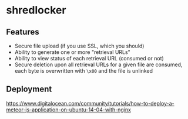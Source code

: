 # shredlocker

## Features

* Secure file upload (if you use SSL, which you should)
* Ability to generate one or more "retrieval URLs"
* Ability to view status of each retrieval URL (consumed or not)
* Secure deletion upon all retrieval URLs for a given file are consumed, each byte is overwritten with `\x00` and the file is unlinked

## Deployment

https://www.digitalocean.com/community/tutorials/how-to-deploy-a-meteor-js-application-on-ubuntu-14-04-with-nginx
